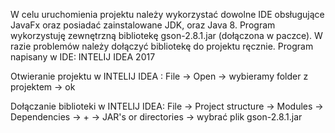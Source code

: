 W celu uruchomienia projektu należy wykorzystać dowolne IDE obsługujące JavaFx oraz posiadać zainstalowane JDK, oraz Java 8.
Program wykorzystuję zewnętrzną bibliotekę gson-2.8.1.jar (dołączona w paczce). W razie problemów należy dołączyć bibliotekę do projektu ręcznie.
Program napisany w IDE: INTELIJ IDEA 2017

Otwieranie projektu w INTELIJ IDEA :
File -> Open -> wybieramy folder z projektem -> ok

Dołączanie biblioteki w INTELIJ IDEA:
File -> Project structure -> Modules -> Dependencies -> + -> JAR's or directories -> wybrać plik gson-2.8.1.jar
